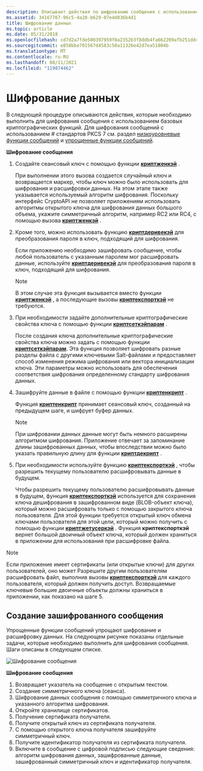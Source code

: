 ```yaml
---
description: Описывает действия по шифрованию сообщения с использованием базовых криптографических функций.
ms.assetid: 34167767-96c5-4a20-b629-07e4d036b4d1
title: Шифрование данных
ms.topic: article
ms.date: 05/31/2018
ms.openlocfilehash: cd7d2a7fde500397959f0a2352b3f8ddb4fa662209afb251ddceaa8774048f9c
ms.sourcegitcommit: e858bbe701567d4583c50a11326e42d7ea51804b
ms.translationtype: MT
ms.contentlocale: ru-RU
ms.lasthandoff: 08/11/2021
ms.locfileid: "119874462"
---
```

# <a name="encrypting-data"></a>Шифрование данных

В следующей процедуре описываются действия, которые необходимо выполнить для шифрования сообщения с использованием базовых криптографических функций. Для шифрования сообщений с использованием \# стандартов PKCS 7 см. раздел [низкоуровневые функции сообщений](cryptography-functions.md) и [упрощенные функции сообщений](cryptography-functions.md).

**Шифрование сообщения**

1.  Создайте сеансовый ключ с помощью функции [**криптженкэй**](/windows/desktop/api/Wincrypt/nf-wincrypt-cryptgenkey) .

    При выполнении этого вызова создается случайный ключ и возвращается маркер, чтобы ключ можно было использовать для шифрования и расшифровки данных. На этом этапе также указывается используемый алгоритм шифрования. Поскольку интерфейс CryptoAPI не позволяет приложениям использовать алгоритмы открытого ключа для шифрования данных большого объема, укажите симметричный алгоритм, например RC2 или RC4, с помощью вызова [**криптженкэй**](/windows/desktop/api/Wincrypt/nf-wincrypt-cryptgenkey) .

2.  Кроме того, можно использовать функцию [**криптдеривекэй**](/windows/desktop/api/Wincrypt/nf-wincrypt-cryptderivekey) для преобразования пароля в ключ, подходящий для шифрования.

    Если приложению необходимо зашифровать сообщение, чтобы любой пользователь с указанным паролем мог расшифровать данные, используйте [**криптдеривекэй**](/windows/desktop/api/Wincrypt/nf-wincrypt-cryptderivekey) для преобразования пароля в ключ, подходящий для шифрования.

    > [!Note]  
    > В этом случае эта функция вызывается вместо функции [**криптженкэй**](/windows/desktop/api/Wincrypt/nf-wincrypt-cryptgenkey) , а последующие вызовы [**криптекспорткэй**](/windows/desktop/api/Wincrypt/nf-wincrypt-cryptexportkey) не требуются.

     

3.  При необходимости задайте дополнительные криптографические свойства ключа с помощью функции [**криптсеткэйпарам**](/windows/desktop/api/Wincrypt/nf-wincrypt-cryptsetkeyparam) .

    После создания ключа дополнительные криптографические свойства ключа можно задать с помощью функции [**криптсеткэйпарам**](/windows/desktop/api/Wincrypt/nf-wincrypt-cryptsetkeyparam). Эта функция позволяет шифровать разные разделы файла с другими ключевыми Salt-файлами и предоставляет способ изменения режима шифрования или вектора инициализации ключа. Эти параметры можно использовать для обеспечения соответствия шифрования определенному стандарту шифрования данных.

4.  Зашифруйте данные в файле с помощью функции [**криптенкрипт**](/windows/desktop/api/Wincrypt/nf-wincrypt-cryptencrypt) .

    Функция [**криптенкрипт**](/windows/desktop/api/Wincrypt/nf-wincrypt-cryptencrypt) принимает сеансовый ключ, созданный на предыдущем шаге, и шифрует буфер данных.

    > [!Note]  
    > При шифровании данных данные могут быть немного расширены алгоритмом шифрования. Приложение отвечает за запоминание длины зашифрованных данных, чтобы впоследствии можно было указать правильную длину для функции [**криптдекрипт**](/windows/desktop/api/Wincrypt/nf-wincrypt-cryptdecrypt) .

     

5.  При необходимости используйте функцию [**криптекспорткэй**](/windows/desktop/api/Wincrypt/nf-wincrypt-cryptexportkey) , чтобы разрешить текущему пользователю расшифровывать данные в будущем.

    Чтобы разрешить текущему пользователю расшифровывать данные в будущем, функция [**криптекспорткэй**](/windows/desktop/api/Wincrypt/nf-wincrypt-cryptexportkey) используется для сохранения ключа дешифрования в зашифрованном виде (BLOB-объект ключа), который можно расшифровать только с помощью закрытого ключа пользователя. Для этой функции требуется открытый ключ обмена ключами пользователя для этой цели, который можно получить с помощью функции [**криптжетусеркэй**](/windows/desktop/api/Wincrypt/nf-wincrypt-cryptgetuserkey) . Функция **криптекспорткэй** вернет большой двоичный объект ключа, который должен храниться в приложении для использования при расшифровке файла.

> [!Note]  
> Если приложение имеет сертификаты (или открытые ключи) для других пользователей, оно может Разрешите другим пользователям расшифровать файл, выполнив вызовы [**криптекспорткэй**](/windows/desktop/api/Wincrypt/nf-wincrypt-cryptexportkey) для каждого пользователя, который должен получить доступ. Возвращаемые ключевые большие двоичные объекты должны храниться в приложении, как показано на шаге 5.

 

## <a name="creating-an-encrypted-message"></a>Создание зашифрованного сообщения

Упрощенные функции сообщений упрощают шифрование и расшифровку данных. На следующем рисунке показаны отдельные задачи, которые необходимо выполнить для шифрования сообщения. Шаги описаны в следующем списке.

![Шифрование сообщения](images/encmsg.png)

**Шифрование сообщения**

1.  Возвращает указатель на сообщение с открытым текстом.
2.  Создание симметричного ключа (сеанса).
3.  Шифрование данных сообщения с помощью симметричного ключа и указанного алгоритма шифрования.
4.  Откройте хранилище сертификатов.
5.  Получение сертификата получателя.
6.  Получите открытый ключ из сертификата получателя.
7.  С помощью открытого ключа получателя зашифруйте симметричный ключ.
8.  Получите идентификатор получателя из сертификата получателя.
9.  Включите в сообщение с цифровой подписью следующие сведения: алгоритм шифрования данных, зашифрованные данные, зашифрованный симметричный ключ и идентификатор получателя.

 

 



